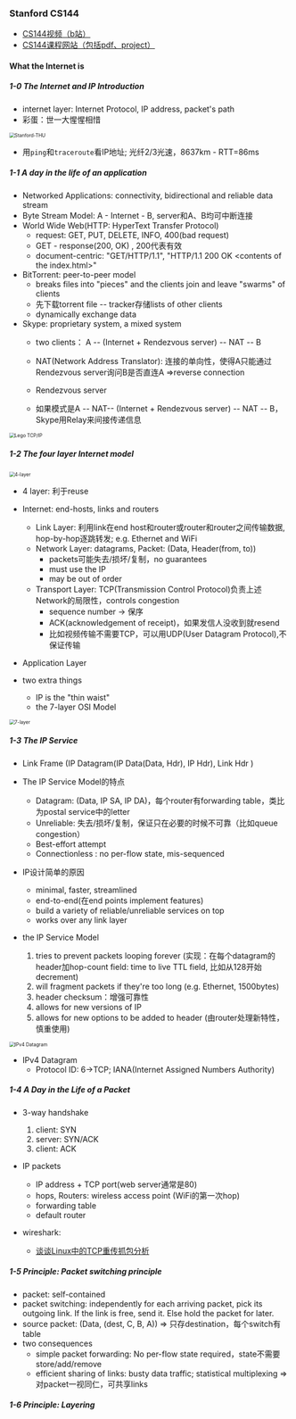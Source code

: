 ### Stanford CS144
* [CS144视频（b站）](https://www.bilibili.com/video/BV1wt41167iN?from=search&seid=12807244912122184980)
* [CS144课程网站（包括pdf、project）](https://github.com/CS144)

#### What the Internet is
##### 1-0 The Internet and IP Introduction
* internet layer: Internet Protocol, IP address, packet's path
* 彩蛋：世一大惺惺相惜
<img src="https://raw.githubusercontent.com/huangrt01/Markdown-Transformer-and-Uploader/master/Notes/Stanford-CS144/005.jpg" alt="Stanford-THU" style="zoom:60%;" />

* 用`ping`和`traceroute`看IP地址; 光纤2/3光速，8637km - RTT=86ms
##### 1-1 A day in the life of an application
* Networked Applications: connectivity, bidirectional and reliable data stream
* Byte Stream Model: A - Internet - B, server和A、B均可中断连接
* World Wide Web(HTTP: HyperText Transfer Protocol)
  * request: GET, PUT, DELETE, INFO, 400(bad request) 
  * GET - response(200, OK)  , 200代表有效
  * document-centric: "GET/HTTP/1.1", "HTTP/1.1 200 OK \<contents of the index.html\>"
* BitTorrent: peer-to-peer model
  * breaks files into "pieces" and the clients join and leave "swarms" of clients
  * 先下载torrent file -- tracker存储lists of other clients
  * dynamically exchange data
* Skype: proprietary system, a mixed system
  * two clients： A -- (Internet + Rendezvous server) -- NAT -- B
  
  * NAT(Network Address Translator): 连接的单向性，使得A只能通过Rendezvous server询问B是否直连A =>reverse connection
  
  * Rendezvous server
  
  * 如果模式是A -- NAT-- (Internet + Rendezvous server) -- NAT -- B，Skype用Relay来间接传递信息
  

<img src="https://raw.githubusercontent.com/huangrt01/Markdown-Transformer-and-Uploader/master/Notes/Stanford-CS144/003.jpg" alt="Lego TCP/IP" style="zoom:60%;" />

##### 1-2 The four layer Internet model
<img src="https://raw.githubusercontent.com/huangrt01/Markdown-Transformer-and-Uploader/master/Notes/Stanford-CS144/001.jpg" alt="4-layer" style="zoom:60%;" />

* 4 layer: 利于reuse
* Internet: end-hosts, links and routers
  * Link Layer: 利用link在end host和router或router和router之间传输数据, hop-by-hop逐跳转发; e.g. Ethernet and WiFi
  * Network Layer: datagrams, Packet: (Data, Header(from, to))
    * packets可能失去/损坏/复制，no guarantees
    * must use the IP
    * may be out of order
  * Transport Layer: TCP(Transmission Control Protocol)负责上述Network的局限性，controls congestion
    * sequence number -> 保序
    * ACK(acknowledgement of receipt)，如果发信人没收到就resend
    * 比如视频传输不需要TCP，可以用UDP(User Datagram Protocol),不保证传输
* Application Layer
  
* two extra things

  * IP is the "thin waist"   
  * the 7-layer OSI Model

<img src="https://raw.githubusercontent.com/huangrt01/Markdown-Transformer-and-Uploader/master/Notes/Stanford-CS144/002.jpg" alt="7-layer" style="zoom:60%;" />

##### 1-3 The IP Service
* Link Frame (IP Datagram(IP Data(Data, Hdr), IP Hdr), Link Hdr )
* The IP Service Model的特点
  * Datagram: (Data, IP SA, IP DA)，每个router有forwarding table，类比为postal service中的letter
  * Unreliable: 失去/损坏/复制，保证只在必要的时候不可靠（比如queue congestion）
  * Best-effort attempt
  * Connectionless : no per-flow state, mis-sequenced
* IP设计简单的原因
  * minimal, faster, streamlined
  * end-to-end(在end points implement features)
  * build a variety of reliable/unreliable services on top
  * works over any link layer

* the IP Service Model
  1. tries to prevent packets looping forever (实现：在每个datagram的header加hop-count field: time to live TTL field, 比如从128开始decrement)
  2. will fragment packets if they're too long (e.g. Ethernet, 1500bytes)
  3. header checksum：增强可靠性
  4. allows for new versions of IP
  5. allows for new options to be added to header (由router处理新特性，慎重使用)

<img src="https://raw.githubusercontent.com/huangrt01/Markdown-Transformer-and-Uploader/master/Notes/Stanford-CS144/004.jpg" alt="IPv4 Datagram" style="zoom:60%;" />

* IPv4 Datagram
  * Protocol ID: 6->TCP; IANA(Internet Assigned Numbers Authority)

##### 1-4 A Day in the Life of a Packet
* 3-way handshake
  1. client: SYN 
  2. server: SYN/ACK
  3. client: ACK
* IP packets
  * IP address + TCP port(web server通常是80)
  * hops, Routers: wireless access point (WiFi的第一次hop)
  * forwarding table
  * default router

* wireshark: 
  * [谈谈Linux中的TCP重传抓包分析](https://segmentfault.com/a/1190000019734707)

##### 1-5 Principle: Packet switching principle
* packet: self-contained
* packet switching: independently for each arriving packet, pick its outgoing link. If the link is free, send it. Else hold the packet for later.
* source packet: (Data, (dest, C, B, A))  => 只存destination，每个switch有table
* two consequences
  * simple packet forwarding: No per-flow state required，state不需要store/add/remove
  * efficient sharing of links: busty data traffic; statistical multiplexing => 对packet一视同仁，可共享links

##### 1-6 Principle: Layering

